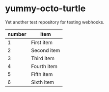 # yummy-octo-turtle

Yet another test repository for testing webhooks.

 number   | item               
----------|--------------
1         | First item
2         | Second item
3         | Third item
4         | Fourth item
5         | Fifth item
6         | Sixth item
